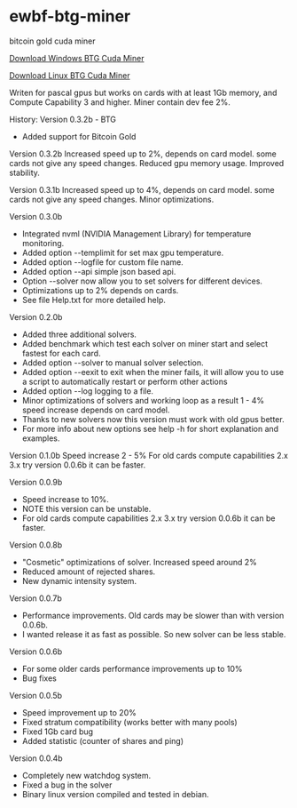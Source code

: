 # ewbf-btg-miner
bitcoin gold cuda miner

[Download Windows BTG Cuda Miner](https://github.com/poolgold/ewbf-miner-btg-edition/releases/download/v0.3.4b-BTG/BTG-nVidia.miner.0.3.4b.zip)

[Download Linux BTG Cuda Miner](https://github.com/poolgold/ewbf-miner-btg-edition/releases/download/v0.3.4b-BTG/BTG-nVidia.miner.0.3.4b.Linux.Bin.zip)

Writen for pascal gpus but works on cards with at least 1Gb memory, and Compute Capability 3 and higher.
Miner contain dev fee 2%.

History:
Version 0.3.2b - BTG
- Added support for Bitcoin Gold

Version 0.3.2b
Increased speed up to 2%, depends on card model. some cards not give any speed changes.
Reduced gpu memory usage.
Improved stability.

Version 0.3.1b
Increased speed up to 4%, depends on card model. some cards not give any speed changes.
Minor optimizations.

Version 0.3.0b
- Integrated nvml (NVIDIA Management Library) for temperature monitoring.
- Added option --templimit for set max gpu temperature.
- Added option --logfile for custom file name.
- Added option --api simple json based api.
- Option --solver now allow you to set solvers for different devices.
- Optimizations up to 2% depends on cards.
- See file Help.txt for more detailed help.

Version 0.2.0b
- Added three additional solvers.
- Added benchmark which test each solver on miner start and select fastest for each card.
- Added option --solver to manual solver selection.
- Added option --eexit to exit when the miner fails, it will allow you to use a script to automatically restart or perform other actions
- Added option --log logging to a file.
- Minor optimizations of solvers and working loop as a result 1 - 4% speed increase depends on card model.
- Thanks to new solvers now this version must work with old gpus better.
- For more info about new options see help -h for short explanation and examples.

Version 0.1.0b
Speed increase 2 - 5%
For old cards compute capabilities 2.x 3.x try version 0.0.6b it can be faster.

Version 0.0.9b
- Speed increase to 10%.
- NOTE this version can be unstable.
- For old cards compute capabilities 2.x 3.x try version 0.0.6b it can be faster.

Version 0.0.8b
- "Cosmetic" optimizations of solver. Increased speed around 2%
- Reduced amount of rejected shares.
- New dynamic intensity system.

Version 0.0.7b
- Performance improvements. Old cards may be slower than with version 0.0.6b.
- I wanted release it as fast as possible. So new solver can be less stable.

Version 0.0.6b
- For some older cards performance improvements up to 10%
- Bug fixes

Version 0.0.5b
- Speed improvement up to 20%
- Fixed stratum compatibility (works better with many pools)
- Fixed 1Gb card bug
- Added statistic (counter of shares and ping)

Version 0.0.4b
- Completely new watchdog system.
- Fixed a bug in the solver
- Binary linux version compiled and tested in debian.
